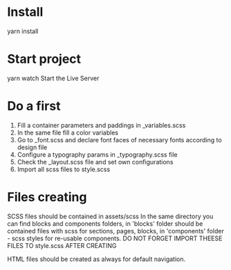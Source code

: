 # Install
yarn install

# Start project 
yarn watch
Start the Live Server

# Do a first
1. Fill a container parameters and paddings in _variables.scss
2. In the same file fill a color variables
3. Go to _font.scss and declare font faces of necessary fonts according to design file
4. Configure a typography params in _typography.scss file
5. Check the _layout.scss file and set own configurations
6. Import all scss files to style.scss

# Files creating
SCSS files should be contained in assets/scss
In the same directory you can find blocks and components folders, in 'blocks' folder should
be contained files with scss for sections, pages, blocks, in 'components' folder - scss 
styles for re-usable components.
DO NOT FORGET IMPORT THEESE FILES TO style.scss AFTER CREATING

HTML files should be created as always for default navigation.

